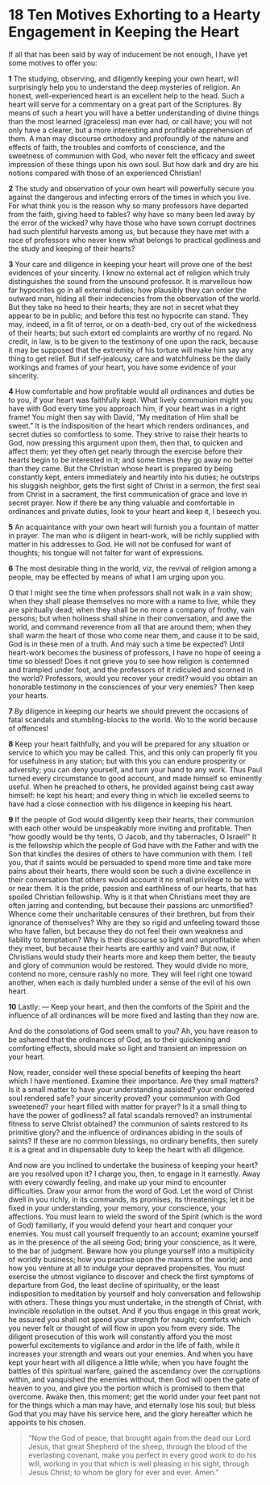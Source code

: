 # 18 Ten Motives Exhorting to a Hearty Engagement in Keeping the Heart

If all that has been said by way of inducement be not enough, I have yet some motives to offer you:

**1** The studying, observing, and diligently keeping your own heart, will surprisingly help you to understand the deep mysteries of religion. An honest, well-experienced heart is an excellent help to the head. Such a heart will serve for a commentary on a great part of the Scriptures. By means of such a heart you will have a better understanding of divine things than the most learned (graceless) man ever had, or call have; you will not only have a clearer, but a more interesting and profitable apprehension of them. A man may discourse orthodoxy and profoundly of the nature and effects of faith, the troubles and comforts of conscience, and the sweetness of communion with God, who never felt the efficacy and sweet impression of these things upon his own soul. But how dark and dry are his notions compared with those of an experienced Christian!

**2** The study and observation of your own heart will powerfully secure you against the dangerous and infecting errors of the times in which you live. For what think you is the reason why so many professors have departed from the faith, giving heed to fables? why have so many been led away by the error of the wicked? why have those who have sown corrupt doctrines had such plentiful harvests among us, but because they have met with a race of professors who never knew what belongs to practical godliness and the study and keeping of their hearts?

**3** Your care and diligence in keeping your heart will prove one of the best evidences of your sincerity. I know no external act of religion which truly distinguishes the sound from the unsound professor. It is marvellous how far hypocrites go in all external duties; how plausibly they can order the outward man, hiding all their indecencies from the observation of the world. But they take no heed to their hearts; they are not in secret what they appear to be in public; and before this test no hypocrite can stand. They may, indeed, in a fit of terror, or on a death-bed, cry out of the wickedness of their hearts; but such extort ed complaints are worthy of no regard. No credit, in law, is to be given to the testimony of one upon the rack, because it may be supposed that the extremity of his torture will make him say any thing to get relief. But if self-jealousy, care and watchfulness be the daily workings and frames of your heart, you have some evidence of your sincerity.

**4** How comfortable and how profitable would all ordinances and duties be to you, if your heart was faithfully kept. What lively communion might you have with God every time you approach him, if your heart was in a right frame! You might then say with David, “My meditation of Him shall be sweet.” It is the indisposition of the heart which renders ordinances, and secret duties so comfortless to some. They strive to raise their hearts to God, now pressing this argument upon them, then that, to quicken and affect them; yet they often get nearly through the exercise before their hearts begin to be interested in it; and some times they go away no better than they came. But the Christian whose heart is prepared by being constantly kept, enters immediately and heartily into his duties; he outstrips his sluggish neighbor, gets the first sight of Christ in a sermon, the first seal from Christ in a sacrament, the first communication of grace and love in secret prayer. Now if there be any thing valuable and comfortable in ordinances and private duties, look to your heart and keep it, I beseech you.

**5** An acquaintance with your own heart will furnish you a fountain of matter in prayer. The man who is diligent in heart-work, will be richly supplied with matter in his addresses to God. He will not be confused for want of thoughts; his tongue will not falter for want of expressions.

**6** The most desirable thing in the world, viz, the revival of religion among a people, may be effected by means of what I am urging upon you.

O that I might see the time when professors shall not walk in a vain show; when they shall please themselves no more with a name to live, while they are spiritually dead; when they shall be no more a company of frothy, vain persons; but when holiness shall shine in their conversation, and awe the world, and command reverence from all that are around them; when they shall warm the heart of those who come near them, and cause it to be said, God is in these men of a truth. And may such a time be expected? Until heart-work becomes the business of professors, I have no hope of seeing a time so blessed! Does it not grieve you to see how religion is contemned and trampled under foot, and the professors of it ridiculed and scorned in the world? Professors, would you recover your credit? would you obtain an honorable testimony in the consciences of your very enemies? Then keep your hearts.

**7** By diligence in keeping our hearts we should prevent the occasions of fatal scandals and stumbling-blocks to the world. Wo to the world because of offences!

**8** Keep your heart faithfully, and you will be prepared for any situation or service to which you may be called. This, and this only can properly fit you for usefulness in any station; but with this you can endure prosperity or adversity; you can deny yourself, and turn your hand to any work. Thus Paul turned every circumstance to good account, and made himself so eminently useful. When he preached to others, he provided against being cast away himself: he kept his heart; and every thing in which lie excelled seems to have had a close connection with his diligence in keeping his heart.

**9** If the people of God would diligently keep their hearts, their communion with each other would be unspeakably more inviting and profitable. Then “how goodly would be thy tents, O Jacob, and thy tabernacles, O Israel!” It is the fellowship which the people of God have with the Father and with the Son that kindles the desires of others to have communion with them. I tell you, that if saints would be persuaded to spend more time and take more pains about their hearts, there would soon be such a divine excellence in their conversation that others would account it no small privilege to be with or near them. It is the pride, passion and earthliness of our hearts, that has spoiled Christian fellowship. Why is it that when Christians meet they are often jarring and contending, but because their passions arc unmortified? Whence come their uncharitable censures of their brethren, but from their ignorance of themselves? Why are they so rigid and unfeeling toward those who have fallen, but because they do not feel their own weakness and liability to temptation? Why is their discourse so light and unprofitable when they meet, but because their hearts are earthly and vain? But now, if Christians would study their hearts more and keep them better, the beauty and glory of communion would be restored. They would divide no more, contend no more, censure rashly no more. They will feel right one toward another, when each is daily humbled under a sense of the evil of his own heart.

**10** Lastly: — Keep your heart, and then the comforts of the Spirit and the influence of all ordinances will be more fixed and lasting than they now are.

And do the consolations of God seem small to you? Ah, you have reason to be ashamed that the ordinances of God, as to their quickening and comforting effects, should make so light and transient an impression on your heart.

Now, reader, consider well these special benefits of keeping the heart which I have mentioned. Examine their importance. Are they small matters? Is it a small matter to have your understanding assisted? your endangered soul rendered safe? your sincerity proved? your communion with God sweetened? your heart filled with matter for prayer? Is it a small thing to have the power of godliness? all fatal scandals removed? an instrumental fitness to serve Christ obtained? the communion of saints restored to its primitive glory? and the influence of ordinances abiding in the souls of saints? If these are no common blessings, no ordinary benefits, then surely it is a great and in dispensable duty to keep the heart with all diligence.

And now are you inclined to undertake the business of keeping your heart? are you resolved upon it? I charge you, then, to engage in it earnestly. Away with every cowardly feeling, and make up your mind to encounter difficulties. Draw your armor from the word of God. Let the word of Christ dwell in you richly, in its commands, its promises, its threatenings; let it be fixed in your understanding, your memory, your conscience, your affections. You must learn to wield the sword of the Spirit (which is the word of God) familiarly, if you would defend your heart and conquer your enemies. You must call yourself frequently to an account; examine yourself as in the presence of the all seeing God; bring your conscience, as it were, to the bar of judgment. Beware how you plunge yourself into a multiplicity of worldly business; how you practise upon the maxims of the world; and how you venture at all to indulge your depraved propensities. You must exercise the utmost vigilance to discover and check the first symptoms of departure from God, the least decline of spirituality, or the least indisposition to meditation by yourself and holy conversation and fellowship with others. These things you must undertake, in the strength of Christ, with invincible resolution in the outset. And if you thus engage in this great work, he assured you shall not spend your strength for naught; comforts which you never felt or thought of will flow in upon you from every side. The diligent prosecution of this work will constantly afford you the most powerful excitements to vigilance and ardor in the life of faith, while it increases your strength and wears out your enemies. And when you have kept your heart with all diligence a little while; when you have fought the battles of this spiritual warfare, gained the ascendancy over the corruptions within, and vanquished the enemies without, then God will open the gate of heaven to you, and give you the portion which is promised to them that overcome. Awake then, this moment; get the world under your feet pant not for the things which a man may have, and eternally lose his soul; but bless God that you may have his service here, and the glory hereafter which he appoints to his chosen.

> “Now the God of peace, that brought again from the dead our Lord Jesus, that great Shepherd of the sheep, through the blood of the everlasting covenant, make you perfect in every good work to do his will, working in you that which is well pleasing in his sight, through Jesus Christ; to whom be glory for ever and ever. Amen.”